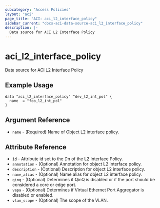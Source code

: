 ```yaml
---
subcategory: "Access Policies"
layout: "aci"
page_title: "ACI: aci_l2_interface_policy"
sidebar_current: "docs-aci-data-source-aci_l2_interface_policy"
description: |-
  Data source for ACI L2 Interface Policy
---
```


# aci_l2_interface_policy

Data source for ACI L2 Interface Policy

## Example Usage

```hcl
data "aci_l2_interface_policy" "dev_l2_int_pol" {
  name  = "foo_l2_int_pol"
}
```

## Argument Reference

- `name` - (Required) Name of Object L2 interface policy.

## Attribute Reference

- `id` - Attribute id set to the Dn of the L2 Interface Policy.
- `annotation` - (Optional) Annotation for object L2 interface policy.
- `description` - (Optional) Description for object L2 interface policy.
- `name_alias` - (Optional) Name alias for object L2 interface policy.
- `qinq` - (Optional) Determines if QinQ is disabled or if the port should be considered a core or edge port.
- `vepa` - (Optional) Determines if Virtual Ethernet Port Aggregator is disabled or enabled.
- `vlan_scope` - (Optional) The scope of the VLAN.
